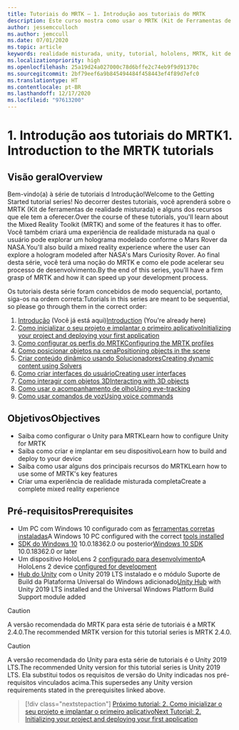 ```yaml
---
title: Tutoriais do MRTK – 1. Introdução aos tutoriais do MRTK
description: Este curso mostra como usar o MRTK (Kit de Ferramentas de Realidade Misturada) para criar um aplicativo de realidade misturada do zero.
author: jessemcculloch
ms.author: jemccull
ms.date: 07/01/2020
ms.topic: article
keywords: realidade misturada, unity, tutorial, hololens, MRTK, kit de ferramentas de realidade misturada, solucionadores, acompanhamento do olho, comandos de voz
ms.localizationpriority: high
ms.openlocfilehash: 25a19d24a027000c78d6bffe2c74eb9f9d91370c
ms.sourcegitcommit: 2bf79eef6a9b845494484f458443ef4f89d7efc0
ms.translationtype: HT
ms.contentlocale: pt-BR
ms.lasthandoff: 12/17/2020
ms.locfileid: "97613200"
---
```

# <a name="1-introduction-to-the-mrtk-tutorials"></a><span data-ttu-id="ecd34-105">1. Introdução aos tutoriais do MRTK</span><span class="sxs-lookup"><span data-stu-id="ecd34-105">1. Introduction to the MRTK tutorials</span></span>

## <a name="overview"></a><span data-ttu-id="ecd34-106">Visão geral</span><span class="sxs-lookup"><span data-stu-id="ecd34-106">Overview</span></span>

<span data-ttu-id="ecd34-107">Bem-vindo(a) à série de tutoriais d Introdução!</span><span class="sxs-lookup"><span data-stu-id="ecd34-107">Welcome to the Getting Started tutorial series!</span></span> <span data-ttu-id="ecd34-108">No decorrer destes tutoriais, você aprenderá sobre o MRTK (Kit de ferramentas de realidade misturada) e alguns dos recursos que ele tem a oferecer.</span><span class="sxs-lookup"><span data-stu-id="ecd34-108">Over the course of these tutorials, you'll learn about the Mixed Reality Toolkit (MRTK) and some of the features it has to offer.</span></span> <span data-ttu-id="ecd34-109">Você também criará uma experiência de realidade misturada na qual o usuário pode explorar um holograma modelado conforme o Mars Rover da NASA.</span><span class="sxs-lookup"><span data-stu-id="ecd34-109">You'll also build a mixed reality experience where the user can explore a hologram modeled after NASA's Mars Curiosity Rover.</span></span> <span data-ttu-id="ecd34-110">Ao final desta série, você terá uma noção do MRTK e como ele pode acelerar seu processo de desenvolvimento.</span><span class="sxs-lookup"><span data-stu-id="ecd34-110">By the end of this series, you'll have a firm grasp of MRTK and how it can speed up your development process.</span></span>

<span data-ttu-id="ecd34-111">Os tutoriais desta série foram concebidos de modo sequencial, portanto, siga-os na ordem correta:</span><span class="sxs-lookup"><span data-stu-id="ecd34-111">Tutorials in this series are meant to be sequential, so please go through them in the correct order:</span></span>

1. <span data-ttu-id="ecd34-112">[Introdução](mr-learning-base-01.md) (Você já está aqui)</span><span class="sxs-lookup"><span data-stu-id="ecd34-112">[Introduction](mr-learning-base-01.md) (You're already here)</span></span>
2. [<span data-ttu-id="ecd34-113">Como inicializar o seu projeto e implantar o primeiro aplicativo</span><span class="sxs-lookup"><span data-stu-id="ecd34-113">Initializing your project and deploying your first application</span></span>](mr-learning-base-02.md)
3. [<span data-ttu-id="ecd34-114">Como configurar os perfis do MRTK</span><span class="sxs-lookup"><span data-stu-id="ecd34-114">Configuring the MRTK profiles</span></span>](mr-learning-base-03.md)
4. [<span data-ttu-id="ecd34-115">Como posicionar objetos na cena</span><span class="sxs-lookup"><span data-stu-id="ecd34-115">Positioning objects in the scene</span></span>](mr-learning-base-04.md)
5. [<span data-ttu-id="ecd34-116">Criar conteúdo dinâmico usando Solucionadores</span><span class="sxs-lookup"><span data-stu-id="ecd34-116">Creating dynamic content using Solvers</span></span>](mr-learning-base-05.md)
6. [<span data-ttu-id="ecd34-117">Como criar interfaces do usuário</span><span class="sxs-lookup"><span data-stu-id="ecd34-117">Creating user interfaces</span></span>](mr-learning-base-06.md)
7. [<span data-ttu-id="ecd34-118">Como interagir com objetos 3D</span><span class="sxs-lookup"><span data-stu-id="ecd34-118">Interacting with 3D objects</span></span>](mr-learning-base-07.md)
8. [<span data-ttu-id="ecd34-119">Como usar o acompanhamento de olho</span><span class="sxs-lookup"><span data-stu-id="ecd34-119">Using eye-tracking</span></span>](mr-learning-base-08.md)
9. [<span data-ttu-id="ecd34-120">Como usar comandos de voz</span><span class="sxs-lookup"><span data-stu-id="ecd34-120">Using voice commands</span></span>](mr-learning-base-09.md)

## <a name="objectives"></a><span data-ttu-id="ecd34-121">Objetivos</span><span class="sxs-lookup"><span data-stu-id="ecd34-121">Objectives</span></span>

* <span data-ttu-id="ecd34-122">Saiba como configurar o Unity para MRTK</span><span class="sxs-lookup"><span data-stu-id="ecd34-122">Learn how to configure Unity for MRTK</span></span>
* <span data-ttu-id="ecd34-123">Saiba como criar e implantar em seu dispositivo</span><span class="sxs-lookup"><span data-stu-id="ecd34-123">Learn how to build and deploy to your device</span></span>
* <span data-ttu-id="ecd34-124">Saiba como usar alguns dos principais recursos do MRTK</span><span class="sxs-lookup"><span data-stu-id="ecd34-124">Learn how to use some of MRTK's key features</span></span>
* <span data-ttu-id="ecd34-125">Criar uma experiência de realidade misturada completa</span><span class="sxs-lookup"><span data-stu-id="ecd34-125">Create a complete mixed reality experience</span></span>

## <a name="prerequisites"></a><span data-ttu-id="ecd34-126">Pré-requisitos</span><span class="sxs-lookup"><span data-stu-id="ecd34-126">Prerequisites</span></span>

* <span data-ttu-id="ecd34-127">Um PC com Windows 10 configurado com as [ferramentas corretas instaladas](../../install-the-tools.md)</span><span class="sxs-lookup"><span data-stu-id="ecd34-127">A Windows 10 PC configured with the correct [tools installed](../../install-the-tools.md)</span></span>
* <span data-ttu-id="ecd34-128">[SDK do Windows 10](https://developer.microsoft.com/windows/downloads/windows-10-sdk/) 10.0.18362.0 ou posterior</span><span class="sxs-lookup"><span data-stu-id="ecd34-128">[Windows 10 SDK](https://developer.microsoft.com/windows/downloads/windows-10-sdk/) 10.0.18362.0 or later</span></span>
* <span data-ttu-id="ecd34-129">Um dispositivo HoloLens 2 [configurado para desenvolvimento](../../platform-capabilities-and-apis/using-visual-studio.md#enabling-developer-mode)</span><span class="sxs-lookup"><span data-stu-id="ecd34-129">A HoloLens 2 device [configured for development](../../platform-capabilities-and-apis/using-visual-studio.md#enabling-developer-mode)</span></span>
* <span data-ttu-id="ecd34-130"><a href="https://docs.unity3d.com/Manual/GettingStartedInstallingHub.html" target="_blank">Hub do Unity</a> com o Unity 2019 LTS instalado e o módulo Suporte de Build da Plataforma Universal do Windows adicionado</span><span class="sxs-lookup"><span data-stu-id="ecd34-130"><a href="https://docs.unity3d.com/Manual/GettingStartedInstallingHub.html" target="_blank">Unity Hub</a> with Unity 2019 LTS installed and the Universal Windows Platform Build Support module added</span></span>

> [!CAUTION]
> <span data-ttu-id="ecd34-131">A versão recomendada do MRTK para esta série de tutoriais é a MRTK 2.4.0.</span><span class="sxs-lookup"><span data-stu-id="ecd34-131">The recommended MRTK version for this tutorial series is MRTK 2.4.0.</span></span>

> [!CAUTION]
> <span data-ttu-id="ecd34-132">A versão recomendada do Unity para esta série de tutoriais é o Unity 2019 LTS.</span><span class="sxs-lookup"><span data-stu-id="ecd34-132">The recommended Unity version for this tutorial series is Unity 2019 LTS.</span></span> <span data-ttu-id="ecd34-133">Ela substitui todos os requisitos de versão do Unity indicadas nos pré-requisitos vinculados acima.</span><span class="sxs-lookup"><span data-stu-id="ecd34-133">This supersedes any Unity version requirements stated in the prerequisites linked above.</span></span>

> [!div class="nextstepaction"]
> [<span data-ttu-id="ecd34-134">Próximo tutorial: 2. Como inicializar o seu projeto e implantar o primeiro aplicativo</span><span class="sxs-lookup"><span data-stu-id="ecd34-134">Next Tutorial: 2. Initializing your project and deploying your first application</span></span>](mr-learning-base-02.md)

